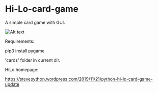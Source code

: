 # Hi-Lo-card-game
A simple card game with GUI.

![Alt text](https://stevepython.files.wordpress.com/2019/11/hi-lo-154-screenshot.png "")

Requirements:

pip3 install pygame

'cards' folder in current dir.

HiLo homepage:

https://stevepython.wordpress.com/2019/11/21/python-hi-lo-card-game-update

